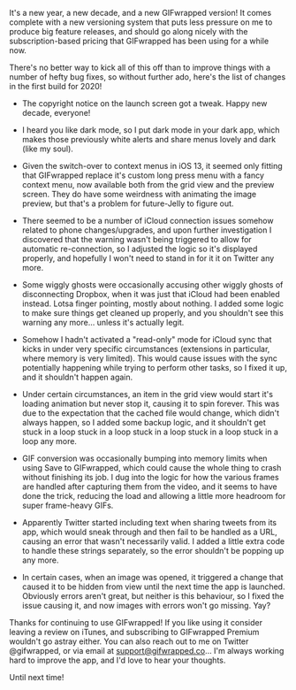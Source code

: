 It's a new year, a new decade, and a new GIFwrapped version! It comes complete with a new versioning system that puts less pressure on me to produce big feature releases, and should go along nicely with the subscription-based pricing that GIFwrapped has been using for a while now.

There's no better way to kick all of this off than to improve things with a number of hefty bug fixes, so without further ado, here's the list of changes in the first build for 2020!

- The copyright notice on the launch screen got a tweak. Happy new decade, everyone!

- I heard you like dark mode, so I put dark mode in your dark app, which makes those previously white alerts and share menus lovely and dark (like my soul).

- Given the switch-over to context menus in iOS 13, it seemed only fitting that GIFwrapped replace it's custom long press menu with a fancy context menu, now available both from the grid view and the preview screen. They do have some weirdness with animating the image preview, but that's a problem for future-Jelly to figure out.

- There seemed to be a number of iCloud connection issues somehow related to phone changes/upgrades, and upon further investigation I discovered that the warning wasn't being triggered to allow for automatic re-connection, so I adjusted the logic so it's displayed properly, and hopefully I won't need to stand in for it it on Twitter any more.

- Some wiggly ghosts were occasionally accusing other wiggly ghosts of disconnecting Dropbox, when it was just that iCloud had been enabled instead. Lotsa finger pointing, mostly about nothing. I added some logic to make sure things get cleaned up properly, and you shouldn't see this warning any more… unless it's actually legit.

- Somehow I hadn't activated a "read-only" mode for iCloud sync that kicks in under very specific circumstances (extensions in particular, where memory is very limited). This would cause issues with the sync potentially happening while trying to perform other tasks, so I fixed it up, and it shouldn't happen again.

- Under certain circumstances, an item in the grid view would start it's loading animation but never stop it, causing it to spin forever. This was due to the expectation that the cached file would change, which didn't always happen, so I added some backup logic, and it shouldn't get stuck in a loop stuck in a loop stuck in a loop stuck in a loop stuck in a loop any more.

- GIF conversion was occasionally bumping into memory limits when using Save to GIFwrapped, which could cause the whole thing to crash without finishing its job. I dug into the logic for how the various frames are handled after capturing them from the video, and it seems to have done the trick, reducing the load and allowing a little more headroom for super frame-heavy GIFs.

- Apparently Twitter started including text when sharing tweets from its app, which would sneak through and then fail to be handled as a URL, causing an error that wasn't necessarily valid. I added a little extra code to handle these strings separately, so the error shouldn't be popping up any more.

- In certain cases, when an image was opened, it triggered a change that caused it to be hidden from view until the next time the app is launched. Obviously errors aren't great, but neither is this behaviour, so I fixed the issue causing it, and now images with errors won't go missing. Yay?

Thanks for continuing to use GIFwrapped! If you like using it consider leaving a review on iTunes, and subscribing to GIFwrapped Premium wouldn't go astray either. You can also reach out to me on Twitter @gifwrapped, or via email at support@gifwrapped.co… I'm always working hard to improve the app, and I'd love to hear your thoughts.

Until next time!
